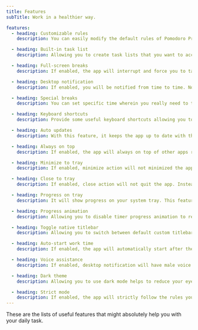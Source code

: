 ```yaml
---
title: Features
subTitle: Work in a healthier way.

features:
  - heading: Customizable rules
    description: You can easily modify the default rules of Pomodoro Principle to be fitted on your personal needs and likings.

  - heading: Built-in task list
    description: Allowing you to create task lists that you want to accomplish with drag and drop feature changing your task priorities. It also allow you to mark specific task item as finish or even undo and redu some accident actions.

  - heading: Full-screen breaks
    description: If enabled, the app will interrupt and force you to take a break by occupying the whole screen while preventing you from working.

  - heading: Desktop notification
    description: If enabled, you will be notified from time to time. Notification property are divided into 3 types; NONE, NORMAL and EXTRA.

  - heading: Special breaks
    description: You can set specific time wherein you really need to take a break like for example - lunch, snack, or even dinner time depending on you without having to change the rules that you have been set.

  - heading: Keyboard shortcuts
    description: Provide some useful keyboard shortcuts allowing you to use the app conveniently.

  - heading: Auto updates
    description: With this feature, it keeps the app up to date with the latest version. You don't need to download new updates; it delivers directly to your computer.

  - heading: Always on top
    description: If enabled, the app will always on top of other apps running on your Operating System.

  - heading: Minimize to tray
    description: If enabled, minimize action will not minimized the app. Instead, it will be hidden and being send to tray. Useful when you want not to be distracted while using the alt-tab on your machine.

  - heading: Close to tray
    description: If enabled, close action will not quit the app. Instead, it will be hidden and being send to tray. Useful if you don't want to accidentally quit the app.

  - heading: Progress on tray
    description: It will show progress on your system tray. This feature can be activated if minimize to tray or close to tray feature is enabled.

  - heading: Progress animation
    description: Allowing you to disable timer progress animation to reduce CPU usage to the app least required.

  - heading: Toggle native titlebar
    description: Allowing you to switch between default custom titlebar to a native one and vice versa. This feature is useful especially if you don't like the default titlebar.

  - heading: Auto-start work time
    description: If enabled, the app will automatically start after the timer ends. It is useful when you did not want to always start the timer manually everytime.

  - heading: Voice assistance
    description: If enabled, desktop notification will have male voice to inform you from time to time. Useful when you are away from your computer while taking some break.

  - heading: Dark theme
    description: Allowing you to use dark mode helps to reduce your eye strain and improves visibility if you are a type of person with low vision and sensitive to bright light.

  - heading: Strict mode
    description: If enabled, the app will strictly follow the rules you have set and preventing you from pausing, skipping and resetting the timer when it started.
---
```


These are the lists of useful features that might absolutely help you with your daily task.
